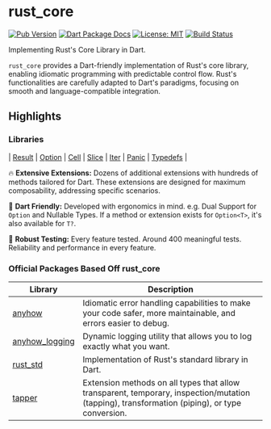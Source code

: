 # rust_core

[![Pub Version](https://img.shields.io/pub/v/rust_core.svg)](https://pub.dev/packages/rust_core)
[![Dart Package Docs](https://img.shields.io/badge/documentation-pub.dev-blue.svg)](https://pub.dev/documentation/rust_core/latest/)
[![License: MIT](https://img.shields.io/badge/license-MIT-purple.svg)](https://opensource.org/licenses/MIT)
[![Build Status](https://github.com/mcmah309/rust_core/actions/workflows/dart.yml/badge.svg)](https://github.com/mcmah309/rust_core/actions)

Implementing Rust's Core Library in Dart.

`rust_core` provides a Dart-friendly implementation of Rust's core library, enabling idiomatic programming with 
predictable control flow. Rust's functionalities are carefully adapted to Dart's paradigms, focusing on smooth 
and language-compatible integration.

## Highlights
### Libraries

| [Result] | [Option] | [Cell] | [Slice] | [Iter] | [Panic] | [Typedefs] |

🔥 **Extensive Extensions:** Dozens of additional extensions with hundreds of methods tailored for Dart. These 
extensions are designed for maximum composability, addressing specific scenarios.

🚀 **Dart Friendly:** Developed with ergonomics in mind. e.g. Dual Support for `Option` and Nullable Types. If a method or extension exists for `Option<T>`,
it's also available for `T?`.

🧪 **Robust Testing:** Every feature tested. Around 400 meaningful tests. Reliability and performance in every feature.

### Official Packages Based Off rust_core
| Library | Description |
| ------- | ----------- |
| [anyhow] | Idiomatic error handling capabilities to make your code safer, more maintainable, and errors easier to debug. |
| [anyhow_logging] | Dynamic logging utility that allows you to log exactly what you want.  |
| [rust_std] | Implementation of Rust's standard library in Dart. |
| [tapper] | Extension methods on all types that allow transparent, temporary, inspection/mutation (tapping), transformation (piping), or type conversion. |


[Cell]: https://github.com/mcmah309/rust_core/tree/master/lib/src/cell
[Option]: https://github.com/mcmah309/rust_core/tree/master/lib/src/option
[Panic]: https://github.com/mcmah309/rust_core/tree/master/lib/src/panic
[Result]: https://github.com/mcmah309/rust_core/tree/master/lib/src/result
[Typedefs]: https://github.com/mcmah309/rust_core/tree/master/lib/src/typedefs
[Iter]: https://github.com/mcmah309/rust_core/tree/master/lib/src/iter
[Slice]: https://github.com/mcmah309/rust_core/tree/master/lib/src/slice


[anyhow]: https://pub.dev/packages/anyhow
[anyhow_logging]: https://pub.dev/packages/anyhow_logging
[rust_std]: https://pub.dev/packages/rust_std
[tapper]: https://pub.dev/packages/tapper